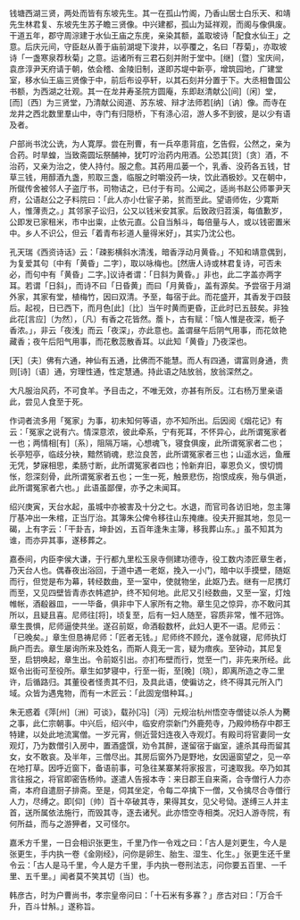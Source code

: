   
钱塘西湖三贤，两处而皆有东坡先生。其一在孤山竹阁，乃香山居士白乐天、和靖先生林君复、东坡先生苏子瞻三贤像。中兴建都，孤山为延祥观，而阁与像俱废。干道五年，郡守周淙建于水仙王庙之东庑，亲染其额，盖取坡诗「配食水仙王」之意。后庆元间，守臣赵从善于庙前湖堤下浚井，以亭覆之，名曰「荐菊」，亦取坡诗「一盏寒泉荐秋菊」之意。运诸所有三君石刻并附于堂中。[继]〔暨〕宝庆间，袁彦淳尹天府请于朝，依会稽、金陵旧制，遂即苏堤中新亭，增筑园地，广建堂室，移水仙王庙三贤像于中，前后布设亭轩，以其石刻并分置于下。大丞相鲁国公书额，为西湖之壮观。其一在龙井寿圣院方圆庵，东即赵清献公[间]〔闲〕堂，[而]〔西〕为三贤堂，乃清献公阅道、苏东坡、辩才法师若[纳]〔讷〕像。而寺在龙井之西北数里羣山中，寺门有归隠桥，下有涤心沼，游人多不到彼，是以少有语及者。  

户部尚书沈公诜，为人寛厚。尝在刑曹，有一兵卒患背疽，乞告假，公然之，亲为合药。时旱蝗，当致斋圆坛祭酺神，犹叮咛治药内用酒。公恐其[货]〔贪〕酒，不治药，又亲为治之，使人持付。服之愈。其药用瓜蒌一个，乳香、没药各五钱，甘草三钱，用醇酒九盏，煎取三盏，临服之时嚼没药一块，饮此酒极妙。又在朝中，所僦传舍被邻人子盗厅书，司物诘之，已付于有司。公闻之，适尚书赵公师睪尹天府，公语赵公之子料院曰：「此人亦小仕宦子弟，贫而至此。望语师佐，少寛斯人，惟薄责之。」其邻家子讼归，公又以钱米安其家。后致政归苕溪，每值歉岁，公即发已家租米，市中出粜，止依元直。公自当斛斗，每倍量与人，或以钱密置米中。乡人不识公，但云「着青布衫道人量得米好」，其实乃沈公也。  

孔天瑞《西资诗话》云：「疎影横斜水清浅，暗香浮动月黄昏。」不知和靖意偶到，为复爱其句〔中有「黄昏」二字〕，取以咏梅也。[然唐人诗或林君复诗，可否未必，而句中有「黄昏」二字。]议诗者谓：「日斜为黄昏。」非也，此二字盖亦两字耳。若谓「日斜」，而诗不曰「日昏黄」而曰「月黄昏」，盖有源矣。予尝宿于月湖外家，其家有堂，植梅竹，因曰双清。予至，每宿于此。而花盛开，其香发于四鼓后。起视，日已西下，而月色[此]〔比〕当午时黄而更昏，正此时已五鼓矣。非独此花[言应]〔为然〕，〔凡〕有香之花皆然。薝卜，古有赋：「恼人惟是夜深，栀子香浓。」，非云「夜浅」而云「夜深」，亦此意也。盖谓昼午后阴气用事，而花敛艳藏香；夜午后阳气用事，而花敷蕊散香耳。以此知「黄昏」乃夜深也。  

[天]〔夫〕佛有六通，神仙有五通，比佛而不能慧。而人有四通，谓富则身通，贵则[诗]〔语〕通，穷理性通，性定慧通。持此语之陆放翁，放翁深然之。  

大凡服治风药，不可食羊。予目击之，不唯无效，亦甚有所反。江右杨万里亲语此，尝见人食至于死。  

作词者流多用「冤家」为事，初未知何等语，亦不知所出。后因阅《烟花记》有云：「冤家之说有六。情深意浓，彼此牵系，宁有死耳，不怀异心，此所谓冤家者一也；两情相[有]〔系〕，阻隔万端，心想魂飞，寝食俱废，此所谓冤家者二也；长亭短亭，临歧分袂，黯然销魂，悲泣良苦，此所谓冤家者三也；山遥水远，鱼雁无凭，梦寐相思，柔肠寸断，此所谓冤家者四也；怜新弃旧，辜恩负义，恨切惆怅，怨深刻骨，此所谓冤家者五也；一生一死，触景悲伤，抱恨成疾，殆与俱逝，此所谓冤家者六也。」此语虽鄙俚，亦予之未闻耳。  

绍兴庚寅，天台水起，虽城中亦被害及十分之七。水退，而官司各访旧地，忽主簿厅基冲出一朱棺，正当厅治。其簿朱公俾令移往山东掩瘗。役夫开掘其地，忽见一碣，上有字云：「干卦吉，坤卦凶，五百年逢朱主簿，移我葬山东。」虽不知其为谁，而亦异其事，遂移葬之。  

嘉泰间，内臣李侯大谦，于行都九里松玉泉寺侧建功德寺，役工数内漆匠章生者，乃天台人也。偶春夜出浴回，于道中遇一老妪，挽入一小门，暗中以手摸壁，随妪而行，但觉是布为幕，转经数曲，至一室中，使就物坐，此妪乃去。继有一尼携灯而至，又见四壁皆青赤衣帏遮护，终不知何地。此尼又引经数曲，又至一室，灯烛帷帐，酒殽器皿，一一毕备，俱非中下人家所有之物。章生见之惊异，亦不敢问其所以，且疑且喜。尼师往[将]，顷复至，后有一妇人随至，容质非常，惟不冠饰。章生畏惧，尼师逼使共坐。遂召前妪，命酒殽数杯，此妇人更不一语。尼师云：「已晚矣。」章生但恳祷尼师：「匠者无钱。」尼师终不顾允，遂令就寝，尼师执灯扄户而去。章生屡询所来及姓名，而斯人竟无一言，疑为瘖疾。至钟动，其尼复至，启钥唤起，章生出。令前妪引出。亦扪布壁而行，觉至一门，非先来所经。此妪令出街可至役所。章生如梦寝中，行至一街，至[晚]〔晓〕，即离所造之寺二里许，后循路归。其董役者怪责其不归，及具此语，使徧访之，终不得其元所入门域。众皆为遇鬼物，而有一木匠云：「此固宠借种耳。」  

朱无惑着《萍[州]〔洲〕可谈》，载孙[冯]〔沔〕元规治杭州悟空寺僧徒以杀人为臡之事，此仁宗朝事。中兴后，绍兴中，临安府崇新门外鹿苑寺，乃殿帅杨存中郡王特建，以处此地流寓僧。一岁元宵，侧近营妇连夜入寺观灯。有殿司将官妻同一女观灯，乃为数僧引入房中，置酒盛馔，劝令其醉，遂留宿于幽室，遽杀其母而留其女，女不敢哀。及半年，三僧尽出。其房后窗外乃是野地，女因逼窗望之，见一卒在地打草。因呼近窗下，备语前事，可急往某寨某将家报言，可速取我。卒乃如其言往报之，将官即密告杨帅。遂遣人告报本寺：来日郡王自来斋，合寺僧行人力亦斋，本府自遣厨子排斋。至是，伺其坐定，令每二卒擒下一僧，又令擒尽合寺僧行人力，尽缚之。即[仰]〔帅〕百十卒破其寺，果得其女，见父号恸。遂缚三人并主首，送所属依法施行，而毁其寺，逐去诸髠。此亦悟空寺相类。况妇人游寺院，有何所益，而与之游狎者，又可怪尔。  

嘉禾方千里，一日会相识张更生，千里乃作一令戏之曰：「古人是刘更生，今人是张更生，手内执一卷《金刚经》，问你是卵生、胎生、湿生、化生。」张更生还千里令云：「古人是马千里，今人是方千里，手内执一卷刑法志，问你要五百里、一千里、五千里。」闻者莫不笑其切〔当〕也。  

韩彦古，时为户曹尚书，孝宗皇帝问曰：「十石米有多寡？」彦古对曰：「万合千升，百斗廿斛。」遂称旨。  

